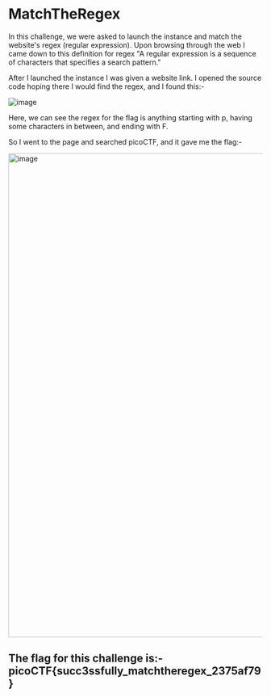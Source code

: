 # MatchTheRegex
In this challenge, we were asked to launch the instance and match the website's regex (regular expression). Upon browsing through the web I came down to this definition for 
regex "A regular expression is a sequence of characters that specifies a search pattern." 

After I launched the instance I was given a website link. I opened the source code hoping there I would find the regex, and I found this:-

![image](https://github.com/user-attachments/assets/56b2bd75-d33a-4e7a-9480-dc5e279d8983)

Here, we can see the regex for the flag is anything starting with p, having some characters in between, and ending with F.

So I went to the page and searched picoCTF, and it gave me the flag:-

<img width="959" alt="image" src="https://github.com/user-attachments/assets/c2e77d8d-bf59-4a6b-9dbc-82a87473b946" />

## The flag for this challenge is:- picoCTF{succ3ssfully_matchtheregex_2375af79}



